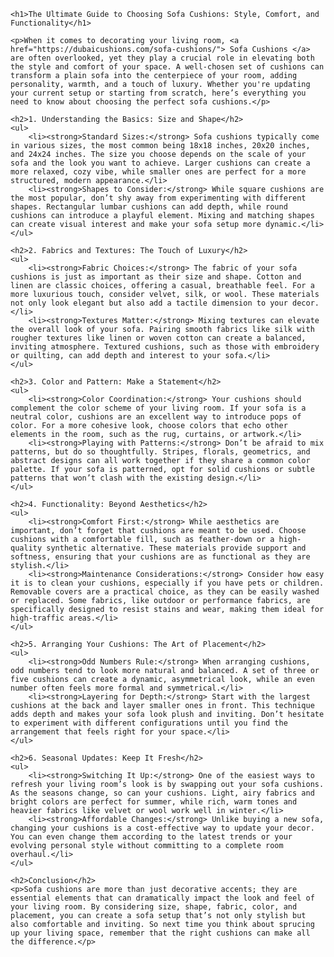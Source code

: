 <!DOCTYPE html>
<html lang="en">
<head>
    <meta charset="UTF-8">
    <meta name="viewport" content="width=device-width, initial-scale=1.0">
    <title>The Ultimate Guide to Choosing Sofa Cushions: Style, Comfort, and Functionality</title>
</head>
<body>

    <h1>The Ultimate Guide to Choosing Sofa Cushions: Style, Comfort, and Functionality</h1>

    <p>When it comes to decorating your living room, <a href="https://dubaicushions.com/sofa-cushions/"> Sofa Cushions </a> are often overlooked, yet they play a crucial role in elevating both the style and comfort of your space. A well-chosen set of cushions can transform a plain sofa into the centerpiece of your room, adding personality, warmth, and a touch of luxury. Whether you're updating your current setup or starting from scratch, here’s everything you need to know about choosing the perfect sofa cushions.</p>

    <h2>1. Understanding the Basics: Size and Shape</h2>
    <ul>
        <li><strong>Standard Sizes:</strong> Sofa cushions typically come in various sizes, the most common being 18x18 inches, 20x20 inches, and 24x24 inches. The size you choose depends on the scale of your sofa and the look you want to achieve. Larger cushions can create a more relaxed, cozy vibe, while smaller ones are perfect for a more structured, modern appearance.</li>
        <li><strong>Shapes to Consider:</strong> While square cushions are the most popular, don’t shy away from experimenting with different shapes. Rectangular lumbar cushions can add depth, while round cushions can introduce a playful element. Mixing and matching shapes can create visual interest and make your sofa setup more dynamic.</li>
    </ul>

    <h2>2. Fabrics and Textures: The Touch of Luxury</h2>
    <ul>
        <li><strong>Fabric Choices:</strong> The fabric of your sofa cushions is just as important as their size and shape. Cotton and linen are classic choices, offering a casual, breathable feel. For a more luxurious touch, consider velvet, silk, or wool. These materials not only look elegant but also add a tactile dimension to your decor.</li>
        <li><strong>Textures Matter:</strong> Mixing textures can elevate the overall look of your sofa. Pairing smooth fabrics like silk with rougher textures like linen or woven cotton can create a balanced, inviting atmosphere. Textured cushions, such as those with embroidery or quilting, can add depth and interest to your sofa.</li>
    </ul>

    <h2>3. Color and Pattern: Make a Statement</h2>
    <ul>
        <li><strong>Color Coordination:</strong> Your cushions should complement the color scheme of your living room. If your sofa is a neutral color, cushions are an excellent way to introduce pops of color. For a more cohesive look, choose colors that echo other elements in the room, such as the rug, curtains, or artwork.</li>
        <li><strong>Playing with Patterns:</strong> Don’t be afraid to mix patterns, but do so thoughtfully. Stripes, florals, geometrics, and abstract designs can all work together if they share a common color palette. If your sofa is patterned, opt for solid cushions or subtle patterns that won’t clash with the existing design.</li>
    </ul>

    <h2>4. Functionality: Beyond Aesthetics</h2>
    <ul>
        <li><strong>Comfort First:</strong> While aesthetics are important, don’t forget that cushions are meant to be used. Choose cushions with a comfortable fill, such as feather-down or a high-quality synthetic alternative. These materials provide support and softness, ensuring that your cushions are as functional as they are stylish.</li>
        <li><strong>Maintenance Considerations:</strong> Consider how easy it is to clean your cushions, especially if you have pets or children. Removable covers are a practical choice, as they can be easily washed or replaced. Some fabrics, like outdoor or performance fabrics, are specifically designed to resist stains and wear, making them ideal for high-traffic areas.</li>
    </ul>

    <h2>5. Arranging Your Cushions: The Art of Placement</h2>
    <ul>
        <li><strong>Odd Numbers Rule:</strong> When arranging cushions, odd numbers tend to look more natural and balanced. A set of three or five cushions can create a dynamic, asymmetrical look, while an even number often feels more formal and symmetrical.</li>
        <li><strong>Layering for Depth:</strong> Start with the largest cushions at the back and layer smaller ones in front. This technique adds depth and makes your sofa look plush and inviting. Don’t hesitate to experiment with different configurations until you find the arrangement that feels right for your space.</li>
    </ul>

    <h2>6. Seasonal Updates: Keep It Fresh</h2>
    <ul>
        <li><strong>Switching It Up:</strong> One of the easiest ways to refresh your living room’s look is by swapping out your sofa cushions. As the seasons change, so can your cushions. Light, airy fabrics and bright colors are perfect for summer, while rich, warm tones and heavier fabrics like velvet or wool work well in winter.</li>
        <li><strong>Affordable Changes:</strong> Unlike buying a new sofa, changing your cushions is a cost-effective way to update your decor. You can even change them according to the latest trends or your evolving personal style without committing to a complete room overhaul.</li>
    </ul>

    <h2>Conclusion</h2>
    <p>Sofa cushions are more than just decorative accents; they are essential elements that can dramatically impact the look and feel of your living room. By considering size, shape, fabric, color, and placement, you can create a sofa setup that’s not only stylish but also comfortable and inviting. So next time you think about sprucing up your living space, remember that the right cushions can make all the difference.</p>

</body>
</html>
